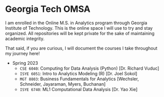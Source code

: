 # Georgia Tech OMSA

I am enrolled in the Online M.S. in Analytics program through Georgia Institute of Technology. This is the online space I will use to try and stay organized. All repositories will be kept private for the sake of maintaining academic integrity.

That said, if you are curious, I will document the courses I take throughout my journey here!

- Spring 2023
  - `CSE 6040`: Computing for Data Analysis (Python) [Dr. Richard Vuduc]
  - `ISYE 6051`: Intro to Analytics Modeling (R) [Dr. Joel Sokol]
  - `MGT 8803`: Business Fundamentals for Analytics [Wechsler, Schneider, Jayaraman, Myers, Buchanan]
  - `ISYE 6740`: ML1 Computational Data Analysis [Dr. Yao Xie]
